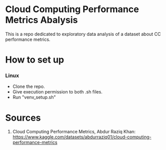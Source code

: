 # Cloud Computing Performance Metrics Abalysis
 
 This is a repo dedicated to exploratory data analysis of a dataset about CC performance metrics. 

 
 # How to set up

 ### Linux
 - Clone the repo.
 - Give execution permission to both .sh files.
 - Run "venv_setup.sh"


# Sources

1) Cloud Computing Performance Metrics, Abdur Raziq Khan: https://www.kaggle.com/datasets/abdurraziq01/cloud-computing-performance-metrics